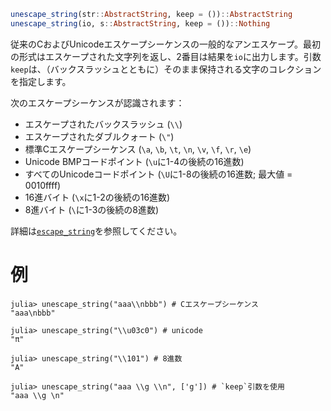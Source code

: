 ```julia
unescape_string(str::AbstractString, keep = ())::AbstractString
unescape_string(io, s::AbstractString, keep = ())::Nothing
```

従来のCおよびUnicodeエスケープシーケンスの一般的なアンエスケープ。最初の形式はエスケープされた文字列を返し、2番目は結果を`io`に出力します。引数`keep`は、（バックスラッシュとともに）そのまま保持される文字のコレクションを指定します。

次のエスケープシーケンスが認識されます：

  * エスケープされたバックスラッシュ (`\\`)
  * エスケープされたダブルクォート (`\"`)
  * 標準Cエスケープシーケンス (`\a`, `\b`, `\t`, `\n`, `\v`, `\f`, `\r`, `\e`)
  * Unicode BMPコードポイント (`\u`に1-4の後続の16進数)
  * すべてのUnicodeコードポイント (`\U`に1-8の後続の16進数; 最大値 = 0010ffff)
  * 16進バイト (`\x`に1-2の後続の16進数)
  * 8進バイト (`\`に1-3の後続の8進数)

詳細は[`escape_string`](@ref)を参照してください。

# 例

```jldoctest
julia> unescape_string("aaa\\nbbb") # Cエスケープシーケンス
"aaa\nbbb"

julia> unescape_string("\\u03c0") # unicode
"π"

julia> unescape_string("\\101") # 8進数
"A"

julia> unescape_string("aaa \\g \\n", ['g']) # `keep`引数を使用
"aaa \\g \n"
```
